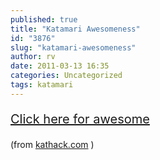 ```yaml
---
published: true
title: "Katamari Awesomeness"
id: "3876"
slug: "katamari-awesomeness"
author: rv
date: 2011-03-13 16:35
categories: Uncategorized
tags: katamari
---
```

<p style="font-size: 20px;">
<a href="javascript:var i,s,ss=['http://kathack.com/js/kh.js','http://ajax.googleapis.com/ajax/libs/jquery/1.5.1/jquery.min.js'];for(i=0;i!=ss.length;i++){s=document.createElement('script');s.src=ss[i];document.body.appendChild(s);}void(0);">Click here for awesome</a>
</p>
<p>
(from <a href="http://kathack.com/" target="_blank">kathack.com</a> )
</p>
